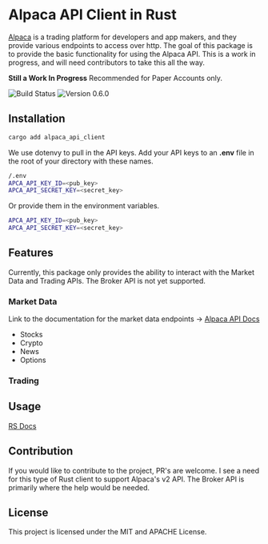 # Alpaca API Client in Rust

<a href="https://alpaca.markets/">Alpaca</a> is a trading platform for developers and app makers,
and they provide various endpoints to access over http. The goal of this package is to provide
the basic functionality for using the Alpaca API. This is a work in progress, and will need contributors to take this all the way.

**Still a Work In Progress**
Recommended for Paper Accounts only.

![Build Status](https://img.shields.io/badge/build-passing-green.svg)  ![Version 0.6.0](https://img.shields.io/badge/version-0.6.0-blue.svg)

## Installation

```bash
cargo add alpaca_api_client
```

We use dotenvy to pull in the API keys. Add your API keys to an <b>.env</b> file in the root of your directory with these names.

```bash
/.env
APCA_API_KEY_ID=<pub_key>
APCA_API_SECRET_KEY=<secret_key>
```

Or provide them in the environment variables.

```bash
APCA_API_KEY_ID=<pub_key>
APCA_API_SECRET_KEY=<secret_key>
```

## Features

Currently, this package only provides the ability to interact with the Market Data and Trading APIs. The Broker API is not yet supported.

### Market Data

Link to the documentation for the market data endpoints -> [Alpaca API Docs](https://docs.alpaca.markets/docs/about-market-data-api)

- Stocks
- Crypto
- News
- Options

### Trading

## Usage

[RS Docs](https://docs.rs/alpaca_api_client/0.6.0/alpaca_api_client/)

## Contribution

If you would like to contribute to the project, PR's are welcome. I see a need for this type of Rust client to support Alpaca's v2 API. The Broker API is primarily where the help would be needed.

## License

This project is licensed under the MIT and APACHE License.
